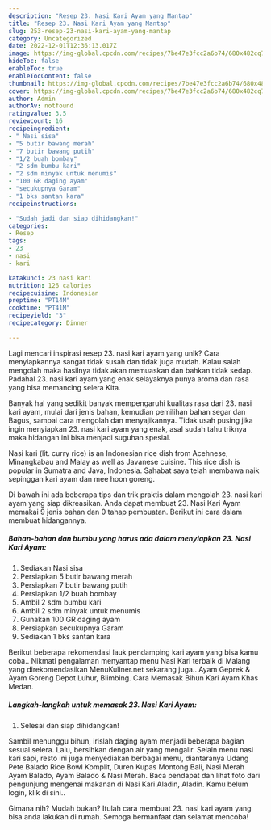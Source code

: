 ```yaml
---
description: "Resep 23. Nasi Kari Ayam yang Mantap"
title: "Resep 23. Nasi Kari Ayam yang Mantap"
slug: 253-resep-23-nasi-kari-ayam-yang-mantap
category: Uncategorized
date: 2022-12-01T12:36:13.017Z
image: https://img-global.cpcdn.com/recipes/7be47e3fcc2a6b74/680x482cq70/23-nasi-kari-ayam-foto-resep-utama.jpg
hideToc: false
enableToc: true
enableTocContent: false
thumbnail: https://img-global.cpcdn.com/recipes/7be47e3fcc2a6b74/680x482cq70/23-nasi-kari-ayam-foto-resep-utama.jpg
cover: https://img-global.cpcdn.com/recipes/7be47e3fcc2a6b74/680x482cq70/23-nasi-kari-ayam-foto-resep-utama.jpg
author: Admin
authorAv: notfound
ratingvalue: 3.5
reviewcount: 16
recipeingredient:
- " Nasi sisa"
- "5 butir bawang merah"
- "7 butir bawang putih"
- "1/2 buah bombay"
- "2 sdm bumbu kari"
- "2 sdm minyak untuk menumis"
- "100 GR daging ayam"
- "secukupnya Garam"
- "1 bks santan kara"
recipeinstructions:

- "Sudah jadi dan siap dihidangkan!"
categories:
- Resep
tags:
- 23
- nasi
- kari

katakunci: 23 nasi kari 
nutrition: 126 calories
recipecuisine: Indonesian
preptime: "PT14M"
cooktime: "PT41M"
recipeyield: "3"
recipecategory: Dinner

---
```





Lagi mencari inspirasi resep 23. nasi kari ayam yang unik? Cara menyiapkannya sangat tidak susah dan tidak juga mudah. Kalau salah mengolah maka hasilnya tidak akan memuaskan dan bahkan tidak sedap. Padahal 23. nasi kari ayam yang enak selayaknya punya aroma dan rasa yang bisa memancing selera Kita.





Banyak hal yang sedikit banyak mempengaruhi kualitas rasa dari 23. nasi kari ayam, mulai dari jenis bahan, kemudian pemilihan bahan segar dan Bagus, sampai cara mengolah dan menyajikannya. Tidak usah pusing jika ingin menyiapkan 23. nasi kari ayam yang enak,      asal sudah tahu triknya maka hidangan ini bisa menjadi suguhan spesial.














Nasi kari (lit. curry rice) is an Indonesian rice dish from Acehnese, Minangkabau and Malay as well as Javanese cuisine. This rice dish is popular in Sumatra and Java, Indonesia. Sahabat saya telah membawa naik sepinggan kari ayam dan mee hoon goreng.






Di bawah ini ada beberapa tips dan trik praktis dalam mengolah 23. nasi kari ayam yang siap dikreasikan. Anda dapat membuat 23. Nasi Kari Ayam memakai 9 jenis bahan dan 0 tahap pembuatan. Berikut ini cara dalam membuat hidangannya.

<!--inarticleads1-->

##### Bahan-bahan dan bumbu yang harus ada dalam menyiapkan 23. Nasi Kari Ayam:

1. Sediakan  Nasi sisa
1. Persiapkan 5 butir bawang merah
1. Persiapkan 7 butir bawang putih
1. Persiapkan 1/2 buah bombay
1. Ambil 2 sdm bumbu kari
1. Ambil 2 sdm minyak untuk menumis
1. Gunakan 100 GR daging ayam
1. Persiapkan secukupnya Garam
1. Sediakan 1 bks santan kara


Berikut beberapa rekomendasi lauk pendamping kari ayam yang bisa kamu coba.. Nikmati pengalaman menyantap menu Nasi Kari terbaik di Malang yang direkomendasikan MenuKuliner.net sekarang juga.. Ayam Geprek &amp; Ayam Goreng Depot Luhur, Blimbing. Cara Memasak Bihun Kari Ayam Khas Medan. 

<!--inarticleads2-->

##### Langkah-langkah untuk memasak 23. Nasi Kari Ayam:


1. Selesai dan siap dihidangkan!

Sambil menunggu bihun, irislah daging ayam menjadi beberapa bagian sesuai selera. Lalu, bersihkan dengan air yang mengalir. Selain menu nasi kari sapi, resto ini juga menyediakan berbagai menu, diantaranya Udang Pete Balado Rice Bowl Komplit, Duren Kupas Montong Bali, Nasi Merah Ayam Balado, Ayam Balado &amp; Nasi Merah. Baca pendapat dan lihat foto dari pengunjung mengenai makanan di Nasi Kari Aladin, Aladin. Kamu belum login, klik di sini.. 

Gimana nih? Mudah bukan? Itulah cara membuat 23. nasi kari ayam yang bisa anda lakukan di rumah. Semoga bermanfaat dan selamat mencoba!
